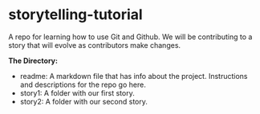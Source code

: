 # storytelling-tutorial
A repo for learning how to use Git and Github. We will be contributing to a story that will evolve as contributors make changes.

<b>The Directory:</b>
- readme: A markdown file that has info about the project. Instructions and descriptions for the repo go here.
- story1: A folder with our first story.
- story2: A folder with our second story.
